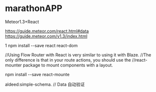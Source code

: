 # marathonAPP
Meteor1.3+React

https://guide.meteor.com/react.html#data
https://guide.meteor.com/v1.3/index.html

1
npm install --save react react-dom

//Using Flow Router with React is very similar to using it with Blaze. 
//The only difference is that in your route actions, you should use the
//react-mounter package to mount components with a layout.

npm install --save react-mounte

aldeed:simple-schema. // Data 自动验证
